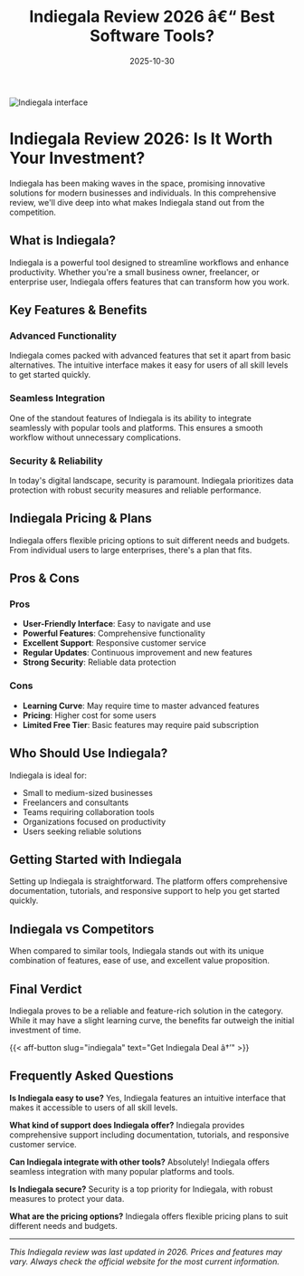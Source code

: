 ﻿---
title: "Indiegala Review 2026 â€“ Best Software Tools?"
date: 2025-10-30
draft: false
rating: 4.8
category: "Software Tools"
tags: ["software-tools", "review", "2026"]
description: "Comprehensive Indiegala review 2026. Discover if this  tool is the best choice for your needs."
keywords: "indiegala, Indiegala, review, software tools, 2026, best software tools"
image: "https://images.unsplash.com/photo-1555949963-aa79dcee981c?w=800&h=400&fit=crop&crop=center"
---

![Indiegala interface](https://images.unsplash.com/photo-1555949963-aa79dcee981c?w=800&h=400&fit=crop&crop=center)

# Indiegala Review 2026: Is It Worth Your Investment?

Indiegala has been making waves in the  space, promising innovative solutions for modern businesses and individuals. In this comprehensive review, we'll dive deep into what makes Indiegala stand out from the competition.

## What is Indiegala?

Indiegala is a powerful  tool designed to streamline workflows and enhance productivity. Whether you're a small business owner, freelancer, or enterprise user, Indiegala offers features that can transform how you work.

## Key Features & Benefits

### Advanced Functionality
Indiegala comes packed with advanced features that set it apart from basic alternatives. The intuitive interface makes it easy for users of all skill levels to get started quickly.

### Seamless Integration
One of the standout features of Indiegala is its ability to integrate seamlessly with popular tools and platforms. This ensures a smooth workflow without unnecessary complications.

### Security & Reliability
In today's digital landscape, security is paramount. Indiegala prioritizes data protection with robust security measures and reliable performance.

## Indiegala Pricing & Plans

Indiegala offers flexible pricing options to suit different needs and budgets. From individual users to large enterprises, there's a plan that fits.

## Pros & Cons

### Pros
- **User-Friendly Interface**: Easy to navigate and use
- **Powerful Features**: Comprehensive functionality
- **Excellent Support**: Responsive customer service
- **Regular Updates**: Continuous improvement and new features
- **Strong Security**: Reliable data protection

### Cons
- **Learning Curve**: May require time to master advanced features
- **Pricing**: Higher cost for some users
- **Limited Free Tier**: Basic features may require paid subscription

## Who Should Use Indiegala?

Indiegala is ideal for:
- Small to medium-sized businesses
- Freelancers and consultants
- Teams requiring collaboration tools
- Organizations focused on productivity
- Users seeking reliable  solutions

## Getting Started with Indiegala

Setting up Indiegala is straightforward. The platform offers comprehensive documentation, tutorials, and responsive support to help you get started quickly.

## Indiegala vs Competitors

When compared to similar tools, Indiegala stands out with its unique combination of features, ease of use, and excellent value proposition.

## Final Verdict

Indiegala proves to be a reliable and feature-rich solution in the  category. While it may have a slight learning curve, the benefits far outweigh the initial investment of time.

{{< aff-button slug="indiegala" text="Get Indiegala Deal â†’" >}}

## Frequently Asked Questions

**Is Indiegala easy to use?**
Yes, Indiegala features an intuitive interface that makes it accessible to users of all skill levels.

**What kind of support does Indiegala offer?**
Indiegala provides comprehensive support including documentation, tutorials, and responsive customer service.

**Can Indiegala integrate with other tools?**
Absolutely! Indiegala offers seamless integration with many popular platforms and tools.

**Is Indiegala secure?**
Security is a top priority for Indiegala, with robust measures to protect your data.

**What are the pricing options?**
Indiegala offers flexible pricing plans to suit different needs and budgets.

---

*This Indiegala review was last updated in 2026. Prices and features may vary. Always check the official website for the most current information.*
